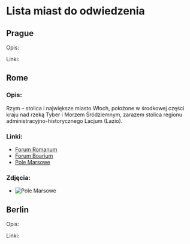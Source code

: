 # Lista miast do odwiedzenia

## Prague
Opis:

Linki:

## Rome
### Opis:
Rzym – stolica i największe miasto Włoch, położone w środkowej części kraju nad rzeką Tyber i Morzem Śródziemnym, zarazem stolica regionu administracyjno-historycznego Lacjum (Lazio).

### Linki:
- [Forum Romanum](https://pl.wikipedia.org/wiki/Forum_Romanum)
- [Forum Boarium](https://pl.wikipedia.org/wiki/Forum_Boarium)
- [Pole Marsowe](https://pl.wikipedia.org/wiki/Pole_Marsowe)

### Zdjęcia:
- ![Pole Marsowe](https://paryz.pl/wp-content/uploads/2018/09/pole-marsowe-champ-du-mars.jpg "Pole Marsowe")

## Berlin
Opis:

Linki: